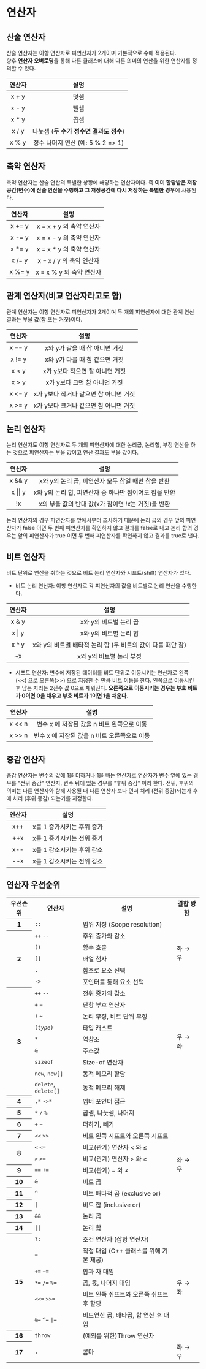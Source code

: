# 연산자

## 산술 연산자

산술 연산자는 이항 연산자로 피연산자가 2개이며 기본적으로 수에 적용된다.  
향후 **연산자 오버로딩**을 통해 다른 클래스에 대해 다른 의미의 연산을 위한 연산자를 정의할 수 있다.  


| 연산자 | 설멍 |
|:---------:|:-----------------------------------:|
| x + y  |  덧셈            |
| x - y  |  뺄셈           |
| x * y  |  곱셈          |
| x / y  |  나눗셈 (**두 수가 정수면 결과도 정수**)         
| x % y  |  정수 나머지 연산 (예: 5 % 2 => 1)            |


## 축약 연산자 

축약 연산자는 산술 연산의 특별한 상황에 해당하는 연산자이다. 즉 **이미 할당받은 저장공간(변수)에 산술 연산을
수행하고 그 저장공간에 다시 저장하는 특별한 경우**에 사용된다. 

| 연산자 | 설멍 |
|:---------:|:------------------------------------------------:|
| x += y  |   x = x + y 의 축약 연산자            |
| x -= y  |   x = x - y 의 축약 연산자           |
| x \*= y |   x = x * y 의 축약 연산자           |
| x /= y  |   x = x / y 의 축약 연산자            |
| x %= y  |   x = x % y 의 축약 연산자            |


## 관계 연산자(비교 연산자라고도 함)

관계 연산자는 이항 연산자로 피연산자가 2개이며 두 개의 피연산자에 대한 관계 연산 결과는 부울 값(참 또는 거짓)이다. 

| 연산자 | 설멍 |
|:---------:|:-----------------------------------:|
| x == y  |  x와 y가 같을 때 참 아니면 거짓            |
| x != y  |  x와 y가 다를 때 참 같으면 거짓            |
| x < y  |   x가 y보다 작으면 참 아니면 거짓          |
| x > y  |   x가 y보다 크면 참 아니면 거짓            |
| x <= y  |  x가 y보다 작거나 같으면 참 아니면 거짓     |
| x >= y  |  x가 y보다 크거나 같으면 참 아니면 거짓     |


## 논리 연산자 

논리 연산자도 이항 연산자로 두 개의 피연산자에 대한 논리곱, 논리합, 부정 연산을 하는 것으로 피연산자는 부울 값이고 연산 결과도 부울 값이다.  

| 연산자 | 설멍 |
|:---------:|:------------------------------------------------:|
| x && y  |  x와 y의 논리 곱, 피연산자 모두 참일 때만 참을 반환       |
| x \|\| y  |  x와 y의 논리 합, 피연산자 중 하나만 참이어도 참을 반환   |
| !x      |  x의 부울 값의 반대 값(x가 참이면 !x는 거짓)을 반환         |

논리 연산자의 경우 피연산자를 앞에서부터 조사하기 때문에 논리 곱의 경우 앞의 피연산자가 false 이면 두 번째 피연산자를 확인하지 않고 결과를 false로 내고 
논리 합의 경우는 앞의 피연산자가 true 이면 두 번째 피연산자를 확인하지 않고 결과를 true로 낸다.  

## 비트 연산자 

비트 단위로 연산을 취하는 것으로 비트 논리 연산자와 시프트(shift) 연산자가 있다.  

* 비트 논리 연산자: 이항 연산자로 각 피연산자의 값을 비트별로 논리 연산을 수행한다. 

| 연산자 | 설멍 |
|:---------:|:------------------------------------------------:|
| x & y  |   x와 y의 비트별 논리 곱            |
| x \| y  |  x와 y의 비트별 논리 합     |
| x ^ y  |  x와 y의 비트별 배타적 논리 합 (두 비트의 값이 다를 때만 참)     |
| ~x  |  x와 y의 비트별 논리 부정     |

* 시프트 연산자: 변수에 저장된 데이터를 비트 단위로 이동시키는 연산자로 왼쪽(<<) 으로 오른쪽(>>) 으로 
지정한 수 만큼 비트 이동을 한다. 왼쪽으로 이동시킨 후 남는 자리는 2진수 값 0으로 채워진다.
**오른쪽으로 이동시키는 경우는 부호 비트가 0이면 0을 채우고 부호 비트가 1이면 1을 채운다**. 

| 연산자 | 설멍 |
|:---------:|:------------------------------------------------:|
| x << n  |  변수 x 에 저장된 값을 n 비트 왼쪽으로 이동             |
| x >> n  |  변수 x 에 저장된 값을 n 비트 오른쪽으로 이동     |

## 증감 연산자

증감 연산자는 변수의 값에 1을 더하거나 1을 빼는 연산자로 연산자가 변수 앞에 있는 경우를 "전위 증감" 연산자, 
변수 뒤에 있는 경우를 "후위 증감" 이라 한다. 전위, 후위의 의미는 다른 연산자와 함께 사용될 때
다른 연산자 보다 먼저 처리 (전위 증감)되는가 후에 처리 (후위 증감) 되는가를 지정한다. 


| 연산자 | 설멍 |
|:---------:|:------------------------------------------------:|
| x++   |  x를 1 증가시키는 후위 증가    |
| ++x   |  x를 1 증가시키는 전위 증가     |
| x--  |  x를 1 감소시키는 후위 감소     |
| --x  |  x를 1 감소시키는 전위 감소     |




## 연산자 우선순위



<table>
<tr>
<th> 우선순위</th>
<th> 연산자</th>
<th> 설명</th>
<th> 결합 방향</th>
</tr>
<tr>
<th> 1
</th>
<td> <code>::</code></td>
<td> 범위 지정 (Scope resolution)</td>
<td rowspan="6"> 좌 → 우</td>
</tr>
<tr>
<th rowspan="5"> 2 </th>
<td> <code>++</code>   <code>--</code> </td>
<td> 후위 증가와 감소</td>
</tr>
<tr>
<td> <code>()</code></td>
<td> 함수 호출</td>
</tr>
<tr>
<td> <code>[]</code></td>
<td> 배열 첨자</td></tr>
<tr>
<td> <code>.</code></td>
<td> 참조로 요소 선택</td>
</tr>
<tr>
<td> <code>-&gt;</code></td>
<td> 포인터를 통해 요소 선택</td>
</tr>
<tr>
<th rowspan="9"> 3</th>
<td> <code>++</code>   <code>--</code></td>
<td> 전위 증가와 감소</td>
<td rowspan="9"> 우 → 좌</td>
</tr>
<tr>
<td> <code>+</code>   <code>−</code></td>
<td> 단항 부호 연산자</td>
</tr>
<tr>
<td> <code>!</code>   <code>~</code></td>
<td> 논리 부정, 비트 단위 부정</td>
</tr>
<tr>
<td> <code>(<i>type</i>)</code></td>
<td> 타입 캐스트</td>
</tr>
<tr>
<td> <code>*</code></td>
<td> 역참조</td>
</tr>
<tr>
<td> <code>&amp;</code></td>
<td> 주소값</td>
</tr>
<tr>
<td> <code>sizeof</code></td>
<td> Size-of 연산자</td>
</tr>
<tr>
<td><code>new</code>, <code>new[]</code></td>
<td> 동적 메모리 할당</td>
</tr>
<tr>
<td><code>delete</code>, <code>delete[]</code></td>
<td> 동적 메모리 해제</td>
</tr>
<tr>
<th> 4</th>
<td> <code>.*</code>   <code>-&gt;*</code></td>
<td> 멤버 포인터 접근</td>
<td rowspan="12"> 좌 → 우</td>
</tr>
<tr>
<th> 5</th>
<td> <code>*</code>   <code>/</code>   <code>%</code></td>
<td> 곱셈, 나눗셈, 나머지</td>
</tr>
<tr>
<th> 6 </th>
<td> <code>+</code>   <code>−</code></td>
<td> 더하기, 빼기</td>
</tr>
<tr>
<th> 7</th>
<td> <code>&lt;&lt;</code>   <code>&gt;&gt;</code></td>
<td> 비트 왼쪽 시프트와 오른쪽 시프트</td>
</tr>
<tr>
<th rowspan="2"> 8</th>
<td style="border-bottom-style: none"> <code>&lt;</code>   <code>&lt;=</code></td>
<td style="border-bottom-style: none"> 비교(관계) 연산자 &lt; 와 ≤</td>
</tr>
<tr>
<td> <code>&gt;</code>   <code>&gt;=</code></td>
<td> 비교(관계) 연산자 &gt; 와 ≥</td>
</tr>
<tr>
<th> 9 </th>
<td> <code>==</code> <code>!=</code> </td>
<td> 비교(관계) = 와 ≠</td>
</tr>
<tr>
<th> 10</th>
<td> <code>&amp;</code></td>
<td> 비트 곱</td>
</tr>
<tr>
<th> 11</th>
<td> <code>^</code></td>
<td> 비트 배타적 곱 (exclusive or)</td>
</tr>
<tr>
<th> 12</th>
<td> <code>|</code></td>
<td> 비트 합 (inclusive or)</td>
</tr>
<tr>
<th> 13</th>
<td> <code>&amp;&amp;</code></td>
<td> 논리 곱</td>
</tr>
<tr>
<th> 14</th>
<td> <code>||</code></td>
<td> 논리 합</td>
</tr>
<tr>
<th rowspan="6"> 15</th>
<td> <code>?:</code></td>
<td> 조건 연산자 (삼항 연산자)</td>
<td rowspan="7"> 우 → 좌</td>
</tr>
<tr>
<td> <code>=</code></td>
<td> 직접 대입 (C++ 클래스를 위해 기본 제공)</td>
</tr>
<tr>
<td> <code>+=</code>   <code>−=</code></td>
<td> 합과 차 대입</td>
</tr>
<tr>
<td> <code>*=</code>   <code>/=</code>   <code>%=</code></td>
<td> 곱, 몫, 나머지 대입</td>
</tr>
<tr>
<td> <code>&lt;&lt;=</code>   <code>&gt;&gt;=</code></td>
<td> 비트 왼쪽 쉬프트와 오른쪽 쉬프트 후 할당</td>
</tr>
<tr>
<td> <code>&amp;=</code>   <code>^=</code>   <code>|=</code></td>
<td > 비트연산 곱, 배타곱, 합 연산 후 대입</td>
</tr>
<tr>
<th> 16</th>
<td> <code>throw</code></td>
<td> (예외를 위한)Throw 연산자</td>
</tr>
<tr>
<th> 17</th>
<td> <code>,</code></td>
<td> 콤마</td>
<td> 좌 → 우</td>
</tr></table>
